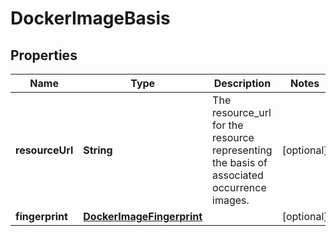 
# DockerImageBasis

## Properties
Name | Type | Description | Notes
------------ | ------------- | ------------- | -------------
**resourceUrl** | **String** | The resource_url for the resource representing the basis of associated occurrence images. |  [optional]
**fingerprint** | [**DockerImageFingerprint**](DockerImageFingerprint.md) |  |  [optional]




